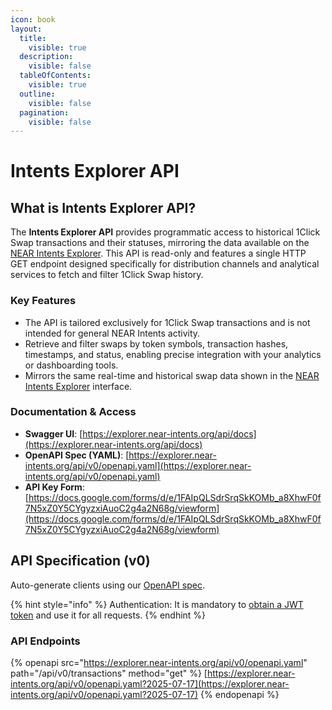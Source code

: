 ```yaml
---
icon: book
layout:
  title:
    visible: true
  description:
    visible: false
  tableOfContents:
    visible: true
  outline:
    visible: false
  pagination:
    visible: false
---
```


# Intents Explorer API

## What is Intents Explorer API?

The **Intents Explorer API** provides programmatic access to historical 1Click Swap transactions and their statuses, mirroring the data available on the [NEAR Intents Explorer](https://explorer.near-intents.org/). This API is read-only and features a single HTTP GET endpoint designed specifically for distribution channels and analytical services to fetch and filter 1Click Swap history.

### Key Features

- The API is tailored exclusively for 1Click Swap transactions and is not intended for general NEAR Intents activity.
- Retrieve and filter swaps by token symbols, transaction hashes, timestamps, and status, enabling precise integration with your analytics or dashboarding tools.
- Mirrors the same real-time and historical swap data shown in the [NEAR Intents Explorer](https://explorer.near-intents.org/) interface.

### Documentation & Access
- **Swagger UI**: [https://explorer.near-intents.org/api/docs](https://explorer.near-intents.org/api/docs)
- **OpenAPI Spec (YAML)**: [https://explorer.near-intents.org/api/v0/openapi.yaml](https://explorer.near-intents.org/api/v0/openapi.yaml)
- **API Key Form**: [https://docs.google.com/forms/d/e/1FAIpQLSdrSrqSkKOMb_a8XhwF0f7N5xZ0Y5CYgyzxiAuoC2g4a2N68g/viewform](https://docs.google.com/forms/d/e/1FAIpQLSdrSrqSkKOMb_a8XhwF0f7N5xZ0Y5CYgyzxiAuoC2g4a2N68g/viewform)

## API Specification (v0)

Auto-generate clients using our [OpenAPI spec](https://explorer.near-intents.org/api/v0/openapi.yaml).

{% hint style="info" %}
Authentication: It is mandatory to [obtain a JWT token](https://docs.google.com/forms/d/e/1FAIpQLSdrSrqSkKOMb_a8XhwF0f7N5xZ0Y5CYgyzxiAuoC2g4a2N68g/viewform) and use it for all requests.
{% endhint %}

### API Endpoints

{% openapi src="https://explorer.near-intents.org/api/v0/openapi.yaml" path="/api/v0/transactions" method="get" %}
[https://explorer.near-intents.org/api/v0/openapi.yaml?2025-07-17](https://explorer.near-intents.org/api/v0/openapi.yaml?2025-07-17)
{% endopenapi %}

